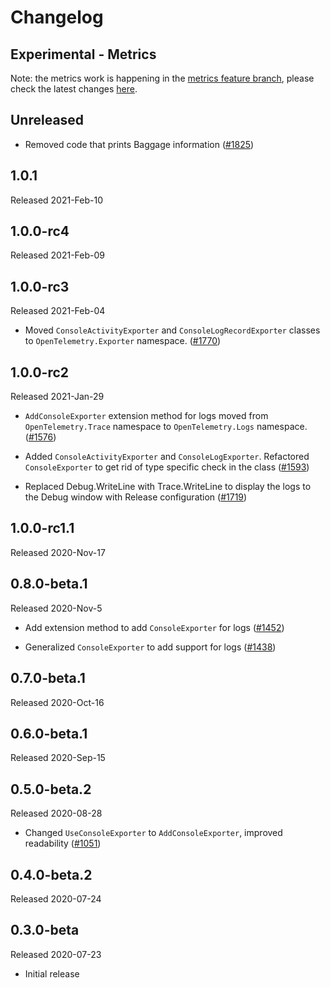 # Changelog

## Experimental - Metrics

Note: the metrics work is happening in the [metrics feature
branch](https://github.com/open-telemetry/opentelemetry-dotnet/tree/metrics),
please check the latest changes
[here](https://github.com/open-telemetry/opentelemetry-dotnet/blob/metrics/src/OpenTelemetry.Exporter.Console/CHANGELOG.md#experimental---metrics).

## Unreleased

* Removed code that prints Baggage information
  ([#1825](https://github.com/open-telemetry/opentelemetry-dotnet/pull/1825))

## 1.0.1

Released 2021-Feb-10

## 1.0.0-rc4

Released 2021-Feb-09

## 1.0.0-rc3

Released 2021-Feb-04

* Moved `ConsoleActivityExporter` and `ConsoleLogRecordExporter` classes to
  `OpenTelemetry.Exporter` namespace.
  ([#1770](https://github.com/open-telemetry/opentelemetry-dotnet/pull/1770))

## 1.0.0-rc2

Released 2021-Jan-29

* `AddConsoleExporter` extension method for logs moved from
  `OpenTelemetry.Trace` namespace to `OpenTelemetry.Logs` namespace.
  ([#1576](https://github.com/open-telemetry/opentelemetry-dotnet/pull/1576))

* Added `ConsoleActivityExporter` and `ConsoleLogExporter`. Refactored
  `ConsoleExporter` to get rid of type specific check in the class
  ([#1593](https://github.com/open-telemetry/opentelemetry-dotnet/pull/1593))

* Replaced Debug.WriteLine with Trace.WriteLine to display the logs to the Debug
  window with Release configuration
  ([#1719](https://github.com/open-telemetry/opentelemetry-dotnet/pull/1719))

## 1.0.0-rc1.1

Released 2020-Nov-17

## 0.8.0-beta.1

Released 2020-Nov-5

* Add extension method to add `ConsoleExporter` for logs
  ([#1452](https://github.com/open-telemetry/opentelemetry-dotnet/pull/1452))

* Generalized `ConsoleExporter` to add support for logs
  ([#1438](https://github.com/open-telemetry/opentelemetry-dotnet/pull/1438))

## 0.7.0-beta.1

Released 2020-Oct-16

## 0.6.0-beta.1

Released 2020-Sep-15

## 0.5.0-beta.2

Released 2020-08-28

* Changed `UseConsoleExporter` to `AddConsoleExporter`, improved readability
  ([#1051](https://github.com/open-telemetry/opentelemetry-dotnet/pull/1051))

## 0.4.0-beta.2

Released 2020-07-24

## 0.3.0-beta

Released 2020-07-23

* Initial release
